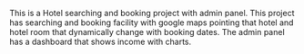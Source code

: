 This is a Hotel searching and booking project with admin panel. This project has searching and booking facility with google maps pointing that hotel and hotel room that dynamically change with booking dates. The admin panel has a dashboard that shows income with charts.
